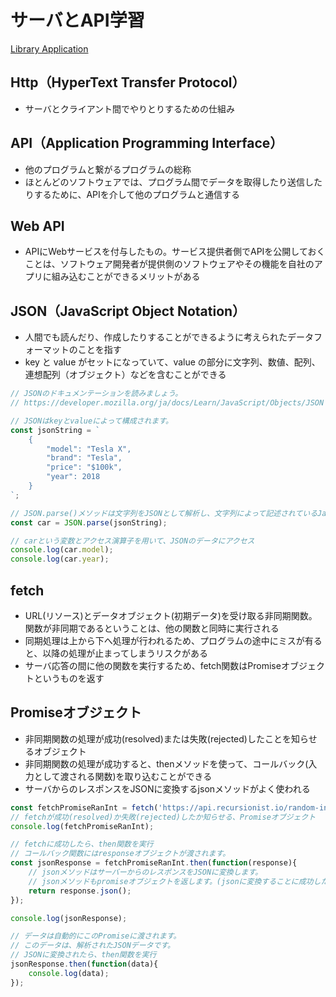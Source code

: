 # サーバとAPI学習
[Library Application](./LibraryApplication)

## Http（HyperText Transfer Protocol）
- サーバとクライアント間でやりとりするための仕組み

## API（Application Programming Interface）
- 他のプログラムと繋がるプログラムの総称
- ほとんどのソフトウェアでは、プログラム間でデータを取得したり送信したりするために、APIを介して他のプログラムと通信する

## Web API
- APIにWebサービスを付与したもの。サービス提供者側でAPIを公開しておくことは、ソフトウェア開発者が提供側のソフトウェアやその機能を自社のアプリに組み込むことができるメリットがある

## JSON（JavaScript Object Notation）
- 人間でも読んだり、作成したりすることができるように考えられたデータフォーマットのことを指す
- key と value がセットになっていて、value の部分に文字列、数値、配列、連想配列（オブジェクト）などを含むことができる
```js
// JSONのドキュメンテーションを読みましょう。
// https://developer.mozilla.org/ja/docs/Learn/JavaScript/Objects/JSON

// JSONはkeyとvalueによって構成されます。
const jsonString = `
    {
        "model": "Tesla X",
        "brand": "Tesla",
        "price": "$100k",
        "year": 2018
    }
`;

// JSON.parse()メソッドは文字列をJSONとして解析し、文字列によって記述されているJavaScriptの値やオブジェクトを構築します。
const car = JSON.parse(jsonString);

// carという変数とアクセス演算子を用いて、JSONのデータにアクセス
console.log(car.model);
console.log(car.year);
```

## fetch
- URL(リソース)とデータオブジェクト(初期データ)を受け取る非同期関数。関数が非同期であるということは、他の関数と同時に実行される
- 同期処理は上から下へ処理が行われるため、プログラムの途中にミスが有ると、以降の処理が止まってしまうリスクがある
- サーバ応答の間に他の関数を実行するため、fetch関数はPromiseオブジェクトというものを返す

## Promiseオブジェクト
- 非同期関数の処理が成功(resolved)または失敗(rejected)したことを知らせるオブジェクト
- 非同期関数の処理が成功すると、thenメソッドを使って、コールバック(入力として渡される関数)を取り込むことができる
- サーバからのレスポンスをJSONに変換するjsonメソッドがよく使われる
```js
const fetchPromiseRanInt = fetch('https://api.recursionist.io/random-integer');
// fetchが成功(resolved)か失敗(rejected)したか知らせる、Promiseオブジェクト
console.log(fetchPromiseRanInt);

// fetchに成功したら、then関数を実行
// コールバック関数にはresponseオブジェクトが渡されます。
const jsonResponse = fetchPromiseRanInt.then(function(response){
    // jsonメソッドはサーバーからのレスポンスをJSONに変換します。
    // jsonメソッドもpromiseオブジェクトを返します。(jsonに変換することに成功したか失敗したか)
    return response.json();
});

console.log(jsonResponse);

// データは自動的にこのPromiseに渡されます。
// このデータは、解析されたJSONデータです。
// JSONに変換されたら、then関数を実行
jsonResponse.then(function(data){
    console.log(data);
});
```

